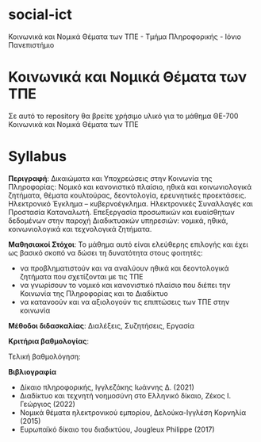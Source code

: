 # social-ict
Κοινωνικά και Νομικά Θέματα των ΤΠΕ - Τμήμα Πληροφορικής - Ιόνιο Πανεπιστήμιο

# Κοινωνικά και Νομικά Θέματα των ΤΠΕ

Σε αυτό το repository θα βρείτε χρήσιμο υλικό για το μάθημα ΘΕ-700 Κοινωνικά και Νομικά Θέματα των ΤΠΕ

# Syllabus

**Περιγραφή**: Δικαιώματα και Υποχρεώσεις στην Κοινωνία της Πληροφορίας: Νομικό και κανονιστικό πλαίσιο, ηθικά και κοινωνιολογικά ζητήματα, θέματα κουλτούρας, δεοντολογία, ερευνητικές προεκτάσεις. Ηλεκτρονικό Έγκλημα – κυβερνοέγκλημα. Ηλεκτρονικές Συναλλαγές και Προστασία Καταναλωτή.
Επεξεργασία προσωπικών και ευαίσθητων δεδομένων στην παροχή Διαδικτυακών υπηρεσιών: νομικά, ηθικά, κοινωνιολογικά και τεχνολογικά ζητήματα.

**Μαθησιακοί Στόχοι**: Το μάθημα αυτό είναι ελεύθερης επιλογής και έχει ως βασικό σκοπό να δώσει τη δυνατότητα στους φοιτητές:
- να προβληματιστούν και να αναλύουν ηθικά και δεοντολογικά ζητήματα που σχετίζονται με τις ΤΠΕ
- να γνωρίσουν το νομικό και κανονιστικό πλαίσιο που διέπει την Κοινωνία της Πληροφορίας και το Διαδίκτυο
- να κατανοούν και να αξιολογούν τις επιπτώσεις των ΤΠΕ στην κοινωνία

**Μέθοδοι διδασκαλίας**: Διαλέξεις, Συζητήσεις, Εργασία

**Κριτήρια βαθμολογίας**: 

Τελική βαθμολόγηση: 

**Βιβλιογραφία**
- Δίκαιο πληροφορικής, Ιγγλεζάκης Ιωάννης Δ. (2021)
- Διαδίκτυο και τεχνητή νοημοσύνη στο Ελληνικό δίκαιο, Ζέκος Ι. Γεώργιος (2022)
- Νομικά θέματα ηλεκτρονικού εμπορίου, Δελούκα-Ιγγλέση Κορνηλία (2015)
- Ευρωπαϊκό δίκαιο του διαδικτύου, Jougleux Philippe (2017)
